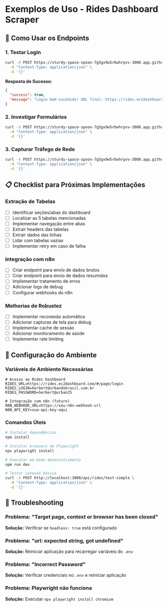 # Exemplos de Uso - Rides Dashboard Scraper

## 🚀 Como Usar os Endpoints

### 1. Testar Login
```bash
curl -X POST https://sturdy-space-spoon-7g5gx9w5r6whrpvv-3000.app.github.dev/api/rides/test-enter-login \
  -H "Content-Type: application/json" \
  -d '{}'
```

**Resposta de Sucesso:**
```json
{
  "success": true,
  "message": "Login bem-sucedido! URL final: https://rides.ec2dashboard.com/#/app/dashboard/, Título: \"Dashboard - Urban\""
}
```

### 2. Investigar Formulários
```bash
curl -X POST https://sturdy-space-spoon-7g5gx9w5r6whrpvv-3000.app.github.dev/api/rides/investigate-form \
  -H "Content-Type: application/json" \
  -d '{}'
```

### 3. Capturar Tráfego de Rede
```bash
curl -X POST https://sturdy-space-spoon-7g5gx9w5r6whrpvv-3000.app.github.dev/api/rides/capture-network \
  -H "Content-Type: application/json" \
  -d '{}'
```

## 📋 Checklist para Próximas Implementações

### Extração de Tabelas
- [ ] Identificar seções/abas do dashboard
- [ ] Localizar as 5 tabelas mencionadas
- [ ] Implementar navegação entre abas
- [ ] Extrair headers das tabelas
- [ ] Extrair dados das linhas
- [ ] Lidar com tabelas vazias
- [ ] Implementar retry em caso de falha

### Integração com n8n
- [ ] Criar endpoint para envio de dados brutos
- [ ] Criar endpoint para envio de dados resumidos
- [ ] Implementar tratamento de erros
- [ ] Adicionar logs de debug
- [ ] Configurar webhooks do n8n

### Melhorias de Robustez
- [ ] Implementar reconexão automática
- [ ] Adicionar capturas de tela para debug
- [ ] Implementar cache de sessão
- [ ] Adicionar monitoramento de saúde
- [ ] Implementar rate limiting

## 🔧 Configuração do Ambiente

### Variáveis de Ambiente Necessárias
```env
# Acesso ao Rides Dashboard
RIDES_URL=https://rides.ec2dashboard.com/#/page/login
RIDES_LOGIN=herbert@urbandobrasil.com.br
RIDES_PASSWORD=herbert@urban25

# Integração com n8n (futuro)
N8N_WEBHOOK_URL=https://seu-n8n-webhook-url
N8N_API_KEY=sua-api-key-aqui
```

### Comandos Úteis
```bash
# Instalar dependências
npm install

# Instalar browsers do Playwright
npx playwright install

# Executar em modo desenvolvimento
npm run dev

# Testar conexão básica
curl -X POST http://localhost:3000/api/rides/test-simple \
  -H "Content-Type: application/json" \
  -d '{}'
```

## 🐛 Troubleshooting

### Problema: "Target page, context or browser has been closed"
**Solução:** Verificar se `headless: true` está configurado

### Problema: "url: expected string, got undefined"
**Solução:** Reiniciar aplicação para recarregar variáveis do `.env`

### Problema: "Incorrect Password"
**Solução:** Verificar credenciais no `.env` e reiniciar aplicação

### Problema: Playwright não funciona
**Solução:** Executar `npx playwright install chromium`
